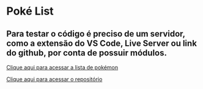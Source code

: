 # Poké List

## Para testar o código é preciso de um servidor, como a extensão do VS Code, Live Server ou link do github, por conta de possuir módulos.

[Clique aqui para acessar a lista de pokémon](https://rodolfo1705.github.io/pokelist/)

[Clique aqui para acessar o repositório](https://github.com/Rodolfo1705/pokelist)
